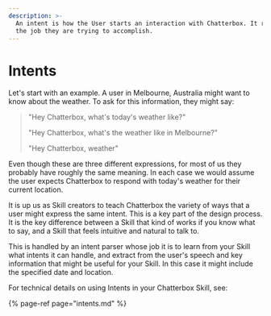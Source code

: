 ```yaml
---
description: >-
  An intent is how the User starts an interaction with Chatterbox. It represents
  the job they are trying to accomplish.
---
```


# Intents

Let's start with an example. A user in Melbourne, Australia might want to know about the weather. 
To ask for this information, they might say:

> "Hey Chatterbox, what's today's weather like?" 
>
> "Hey Chatterbox, what's the weather like in Melbourne?" 
>
> "Hey Chatterbox, weather"

Even though these are three different expressions, for most of us they probably have roughly the same meaning.
In each case we would assume the user expects Chatterbox to respond with today's weather for their current location. 

It is up us as Skill creators to teach Chatterbox the variety of ways that a user might express the same intent. 
This is a key part of the design process. It is the key difference between a Skill that kind of works if you know what to say, and a Skill that feels intuitive and natural to talk to.

This is handled by an intent parser whose job it is to learn from your Skill what intents it can handle, and extract from the user's speech and key information that might be useful for your Skill. 
In this case it might include the specified date and location.

For technical details on using Intents in your Chatterbox Skill, see:

{% page-ref page="intents.md" %}



